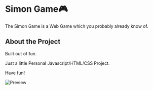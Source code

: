 # Simon Game🎮

The Simon Game is a Web Game which you probably already know of.

## About the Project

Built out of fun.

Just a little Personal Javascript/HTML/CSS Project.

Have fun!

![Preview](https://i.imgur.com/GdqbtN9.png)
